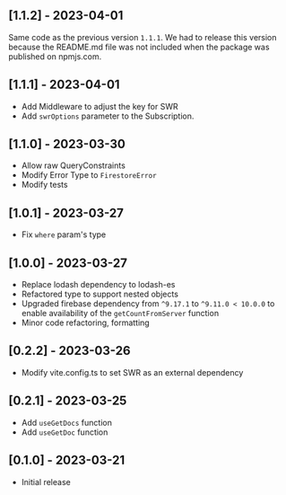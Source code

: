 ## [1.1.2] - 2023-04-01

Same code as the previous version `1.1.1`.
We had to release this version because the README.md file was not included when the package was published on npmjs.com.

## [1.1.1] - 2023-04-01

- Add Middleware to adjust the key for SWR
- Add `swrOptions` parameter to the Subscription.

## [1.1.0] - 2023-03-30

- Allow raw QueryConstraints
- Modify Error Type to `FirestoreError`
- Modify tests

## [1.0.1] - 2023-03-27

- Fix `where` param's type

## [1.0.0] - 2023-03-27

- Replace lodash dependency to lodash-es
- Refactored type to support nested objects
- Upgraded firebase dependency from `^9.17.1` to `^9.11.0 < 10.0.0` to enable availability of the `getCountFromServer` function
- Minor code refactoring, formatting

## [0.2.2] - 2023-03-26

- Modify vite.config.ts to set SWR as an external dependency

## [0.2.1] - 2023-03-25

- Add `useGetDocs` function
- Add `useGetDoc` function

## [0.1.0] - 2023-03-21

- Initial release
